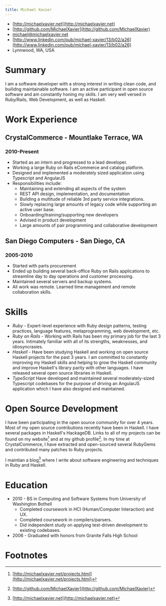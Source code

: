 ```yaml
---
title: Michael Xavier
---
```

* [http://michaelxavier.net](http://michaelxavier.net)
* [http://github.com/MichaelXavier](http://github.com/MichaelXavier)
* [michael@michaelxavier.net](mailto:michael@michaelxavier.net)
* [http://www.linkedin.com/pub/michael-xavier/13/b02/a26](http://www.linkedin.com/pub/michael-xavier/13/b02/a26)
* Lynnwood, WA, USA

# Summary

I am a software developer with a strong interest in writing clean code, and
builidng maintainable software. I am an active participant in open source
software and am constantly honing my skills. I am very well versed in
Ruby/Rails, Web Development, as well as Haskell.

# Work Experience

## CrystalCommerce - Mountlake Terrace, WA
### 2010-Present

* Started as an intern and progressed to a lead developer.
* Working a large Ruby on Rails eCommerce and catalog platform.
* Designed and implemented a moderately sized application using Typescript and AngularJS
* Responsibilities include:
    * Maintaining and extending all aspects of the system
    * REST API design, implementation, and documentation
    * Building a multitude of reliable 3rd party service integrations.
    * Slowly replacing large amounts of legacy code while supporting an active
      user base.
    * Onboarding/training/supporting new developers
    * Advised in product development
    * Large amounts of pair programming and collaborative development

## San Diego Computers - San Diego, CA
### 2005-2010

* Started with parts procurement
* Ended up building several back-office Ruby on Rails applications to
  streamline day to day operations and customer processing.
* Maintained several servers and backup systems.
* All work was remote. Learned time management and remote collaboration skills.

# Skills

* *Ruby* - Expert-level experience with Ruby design patterns, testing
  practices, language features, metaprogramming, web development, etc.
* *Ruby on Rails* - Working with Rails has been my primary job for the last 3
  years. Intimately familiar with all of its strengths, weaknesses, and
  idiosyncrasies.
* *Haskell* - Have been studying Haskell and working on open source
  Haskell projects for the past 3 years. I am committed to constantly
  improving my Haskell skills and helping to grow the Haskell
  community and improve Haskell's library parity with other
  languages. I have released several open source libraries in Haskell.
* *TypeScript* Have developed and maintained several moderately-sized
  Typescript codebases for the purpose of driving an AngularJS
  application which I have also designed and maintained.

# Open Source Development

I have been participating in the open source community for over 4 years. Most
of my open source contributions recently have been in Haskell. I have several
packages in Haskell's HackageDB. Links to all of my projects can be found on my
website[^1] and at my github profile[^2]. In my time at CrystalCommerce, I
have extracted and open-sourced several RubyGems and contributed many patches
to Ruby projects.

I maintian a blog[^3] where I write about software engineering and techniques
in Ruby and Haskell.

# Education

* 2010 - BS in Computing and Software Systems from University of Washington Bothell
    * Completed coursework in HCI (Human/Computer Interaction) and UX.
    * Completed coursework in compilers/parsers.
    * Did independent study on applying test-driven development to existing
      codebases.
* 2006 - Graduated with honors from Granite Falls High School

# Footnotes
[^1]: [http://michaelxavier.net/projects.html](http://michaelxavier.net/projects.html)
[^2]: [http://github.com/MichaelXavier](http://github.com/MichaelXavier)
[^3]: [http://michaelxavier.net](http://michaelxavier.net)

